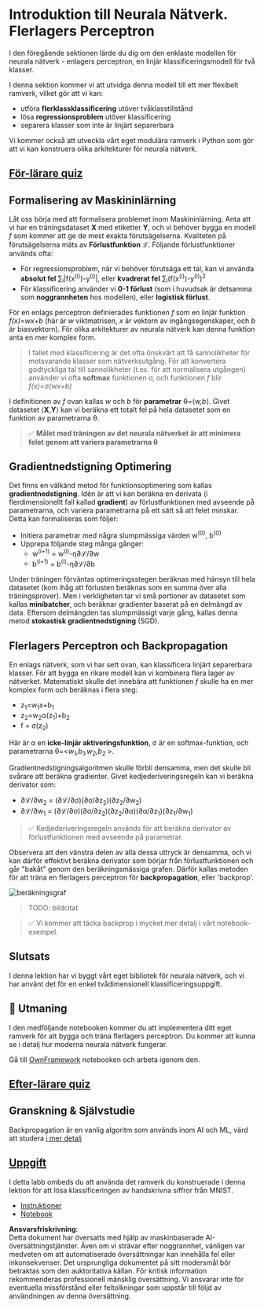 # Introduktion till Neurala Nätverk. Flerlagers Perceptron

I den föregående sektionen lärde du dig om den enklaste modellen för neurala nätverk - enlagers perceptron, en linjär klassificeringsmodell för två klasser.

I denna sektion kommer vi att utvidga denna modell till ett mer flexibelt ramverk, vilket gör att vi kan:

* utföra **flerklassklassificering** utöver tvåklasstillstånd
* lösa **regressionsproblem** utöver klassificering
* separera klasser som inte är linjärt separerbara

Vi kommer också att utveckla vårt eget modulära ramverk i Python som gör att vi kan konstruera olika arkitekturer för neurala nätverk.

## [För-lärare quiz](https://red-field-0a6ddfd03.1.azurestaticapps.net/quiz/104)

## Formalisering av Maskininlärning

Låt oss börja med att formalisera problemet inom Maskininlärning. Anta att vi har en träningsdataset **X** med etiketter **Y**, och vi behöver bygga en modell *f* som kommer att ge de mest exakta förutsägelserna. Kvaliteten på förutsägelserna mäts av **Förlustfunktion** ℒ. Följande förlustfunktioner används ofta:

* För regressionsproblem, när vi behöver förutsäga ett tal, kan vi använda **absolut fel** ∑<sub>i</sub>|f(x<sup>(i)</sup>)-y<sup>(i)</sup>|, eller **kvadrerat fel** ∑<sub>i</sub>(f(x<sup>(i)</sup>)-y<sup>(i)</sup>)<sup>2</sup>
* För klassificering använder vi **0-1 förlust** (som i huvudsak är detsamma som **noggrannheten** hos modellen), eller **logistisk förlust**.

För en enlags perceptron definierades funktionen *f* som en linjär funktion *f(x)=wx+b* (här är *w* viktmatrisen, *x* är vektorn av ingångsegenskaper, och *b* är biasvektorn). För olika arkitekturer av neurala nätverk kan denna funktion anta en mer komplex form.

> I fallet med klassificering är det ofta önskvärt att få sannolikheter för motsvarande klasser som nätverksutgång. För att konvertera godtyckliga tal till sannolikheter (t.ex. för att normalisera utgången) använder vi ofta **softmax** funktionen σ, och funktionen *f* blir *f(x)=σ(wx+b)*

I definitionen av *f* ovan kallas *w* och *b* för **parametrar** θ=⟨*w,b*⟩. Givet datasetet ⟨**X**,**Y**⟩ kan vi beräkna ett totalt fel på hela datasetet som en funktion av parametrarna θ.

> ✅ **Målet med träningen av det neurala nätverket är att minimera felet genom att variera parametrarna θ**

## Gradientnedstigning Optimering

Det finns en välkänd metod för funktionsoptimering som kallas **gradientnedstigning**. Idén är att vi kan beräkna en derivata (i flerdimensionellt fall kallad **gradient**) av förlustfunktionen med avseende på parametrarna, och variera parametrarna på ett sätt så att felet minskar. Detta kan formaliseras som följer:

* Initiera parametrar med några slumpmässiga värden w<sup>(0)</sup>, b<sup>(0)</sup>
* Upprepa följande steg många gånger:
    - w<sup>(i+1)</sup> = w<sup>(i)</sup>-η∂ℒ/∂w
    - b<sup>(i+1)</sup> = b<sup>(i)</sup>-η∂ℒ/∂b

Under träningen förväntas optimeringsstegen beräknas med hänsyn till hela datasetet (kom ihåg att förlusten beräknas som en summa över alla träningsprover). Men i verkligheten tar vi små portioner av datasetet som kallas **minibatcher**, och beräknar gradienter baserat på en delmängd av data. Eftersom delmängden tas slumpmässigt varje gång, kallas denna metod **stokastisk gradientnedstigning** (SGD).

## Flerlagers Perceptron och Backpropagation

En enlags nätverk, som vi har sett ovan, kan klassificera linjärt separerbara klasser. För att bygga en rikare modell kan vi kombinera flera lager av nätverket. Matematiskt skulle det innebära att funktionen *f* skulle ha en mer komplex form och beräknas i flera steg:
* z<sub>1</sub>=w<sub>1</sub>x+b<sub>1</sub>
* z<sub>2</sub>=w<sub>2</sub>α(z<sub>1</sub>)+b<sub>2</sub>
* f = σ(z<sub>2</sub>)

Här är α en **icke-linjär aktiveringsfunktion**, σ är en softmax-funktion, och parametrarna θ=<*w<sub>1</sub>,b<sub>1</sub>,w<sub>2</sub>,b<sub>2</sub>* >.

Gradientnedstigningsalgoritmen skulle förbli densamma, men det skulle bli svårare att beräkna gradienter. Givet kedjederiveringsregeln kan vi beräkna derivator som:

* ∂ℒ/∂w<sub>2</sub> = (∂ℒ/∂σ)(∂σ/∂z<sub>2</sub>)(∂z<sub>2</sub>/∂w<sub>2</sub>)
* ∂ℒ/∂w<sub>1</sub> = (∂ℒ/∂σ)(∂σ/∂z<sub>2</sub>)(∂z<sub>2</sub>/∂α)(∂α/∂z<sub>1</sub>)(∂z<sub>1</sub>/∂w<sub>1</sub>)

> ✅ Kedjederiveringsregeln används för att beräkna derivator av förlustfunktionen med avseende på parametrar.

Observera att den vänstra delen av alla dessa uttryck är densamma, och vi kan därför effektivt beräkna derivator som börjar från förlustfunktionen och går "bakåt" genom den beräkningsmässiga grafen. Därför kallas metoden för att träna en flerlagers perceptron för **backpropagation**, eller 'backprop'.

<img alt="beräkningsgraf" src="images/ComputeGraphGrad.png"/>

> TODO: bildcitat

> ✅ Vi kommer att täcka backprop i mycket mer detalj i vårt notebook-exempel.

## Slutsats

I denna lektion har vi byggt vårt eget bibliotek för neurala nätverk, och vi har använt det för en enkel tvådimensionell klassificeringsuppgift.

## 🚀 Utmaning

I den medföljande notebooken kommer du att implementera ditt eget ramverk för att bygga och träna flerlagers perceptron. Du kommer att kunna se i detalj hur moderna neurala nätverk fungerar.

Gå till [OwnFramework](../../../../../lessons/3-NeuralNetworks/04-OwnFramework/OwnFramework.ipynb) notebooken och arbeta igenom den.

## [Efter-lärare quiz](https://red-field-0a6ddfd03.1.azurestaticapps.net/quiz/204)

## Granskning & Självstudie

Backpropagation är en vanlig algoritm som används inom AI och ML, värd att studera [i mer detalj](https://wikipedia.org/wiki/Backpropagation)

## [Uppgift](lab/README.md)

I detta labb ombeds du att använda det ramverk du konstruerade i denna lektion för att lösa klassificeringen av handskrivna siffror från MNIST.

* [Instruktioner](lab/README.md)
* [Notebook](../../../../../lessons/3-NeuralNetworks/04-OwnFramework/lab/MyFW_MNIST.ipynb)

**Ansvarsfriskrivning**:  
Detta dokument har översatts med hjälp av maskinbaserade AI-översättningstjänster. Även om vi strävar efter noggrannhet, vänligen var medveten om att automatiserade översättningar kan innehålla fel eller inkonsekvenser. Det ursprungliga dokumentet på sitt modersmål bör betraktas som den auktoritativa källan. För kritisk information rekommenderas professionell mänsklig översättning. Vi ansvarar inte för eventuella missförstånd eller feltolkningar som uppstår till följd av användningen av denna översättning.